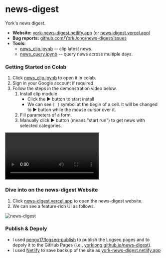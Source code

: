 # news-digest
 York's news digest.

- **Website:** [york-news-digest.netlify.app](https://york-news-digest.netlify.app) (or [news-digest.vercel.app](https://news-digest.vercel.app))
- **Bug reports:** [github.com/YorkJong/news-digest/issues](https://github.com/YorkJong/news-digest/issues)
- **Tools:**
  - [news_clip.ipynb](https://colab.research.google.com/github/YorkJong/news-digest/blob/main/notebooks/news_clip.ipynb) -- clip latest news.
  - [news_query.ipynb](https://colab.research.google.com/github/YorkJong/news-digest/blob/main/notebooks/news_query.ipynb) -- query news across multiple days.


### Getting Started on Colab

1. Click [news_clip.ipynb](https://colab.research.google.com/github/YorkJong/news-digest/blob/main/notebooks/news_clip.ipynb) to open it in colab.
2. Sign in your Google account if required.
3. Follow the steps in the demonstration video below.
   1. Install clip module
      * Click the ► button to start install
      * We can see `[ ]` symbol at the begin of a cell. It will be changed to ► button while the mouse cursor over it.
   2. Fill parameters of a form.
   3. Manually click ► button (means "start run") to get news with selected categories.

<video src="https://user-images.githubusercontent.com/11453572/226691730-013aebfd-00fd-4f9d-b2c1-e3cc35606eff.mov" controls="controls" style="max-width: 730px;">
</video>

### Dive into on the news-digest Website

1. Click [news-digest.vercel.app](https://news-digest.vercel.app) to open the news-digest website.
2. We can see a feature-rich UI as follows.

![news-digest](https://user-images.githubusercontent.com/11453572/226693810-07bed2e9-d4d4-4ffd-b29a-dc5c7f2851f5.jpg)

### Publish & Depoly

- I used [pengx17/logseq-publish](https://github.com/pengx17/logseq-publish) to publish the Logseq pages and to depoly it to the GitHub Pages (i.e., [yorkjong.github.io/news-digest](https://yorkjong.github.io/news-digest)).
- I used [Netlify](https://netlify.app) to save backup of the site as [york-news-digest.netlify.app](https://york-news-digest.netlify.app)
